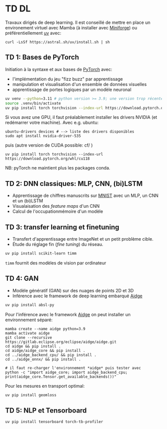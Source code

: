 # TD DL
Travaux dirigés de deep learning. Il est conseillé de mettre en place un environement virtuel avec Mamba (à installer avec [Miniforge](https://github.com/conda-forge/miniforge/releases/latest/download/Miniforge3-Linux-x86_64.sh)) ou préférentiellement [uv](https://docs.astral.sh/uv/) avec:

```
curl -LsSf https://astral.sh/uv/install.sh | sh
```

## TD 1: Bases de PyTorch
Initiation à la syntaxe et aux bases de [PyTorch](https://pytorch.org/) avec:
- l'implémentation du jeu "fizz buzz" par apprentissage
- manipulation et visualisation d'un ensemble de données visuelles
- apprentissage de portes logiques par un modèle neuronal

```bash
uv venv --python=3.11 # python version >= 3.9; une version trop récente peut poser problème pour certains projets (pas les TD)
source .venv/bin/activate
uv pip install torch torchvision --index-url https://download.pytorch.org/whl/cpu
```

Si vous avez une GPU, il faut préalablement installer les drivers NVIDIA (et redémarrer votre machine). Avec e.g. ubuntu:
```
ubuntu-drivers devices # --> liste des drivers disponibles
sudo apt install nvidia-driver-535
```
puis (autre version de CUDA possible: cf/ )
```
uv pip install torch torchvision --index-url https://download.pytorch.org/whl/cu118
```

NB: pyTorch ne maintient plus les packages conda.

## TD 2: DNN classiques: MLP, CNN, (bi)LSTM
* Apprentissage de chiffres manuscrits sur [MNIST](http://yann.lecun.com/exdb/mnist/) avec un MLP, un CNN et un (bi)LSTM
* Visualaisation des *feature maps* d'un CNN
* Calcul de l'occupationmémoire d'un modèle

## TD 3: transfer learning et finetuning
* Transfert d'apprentissage entre ImageNet et un petit problème cible. 
* Étude du réglage fin (*fine tuning*) du réseau.

```bash
uv pip install scikit-learn timm
```
`timm` fournit des modèles de vision par ordinateur 

## TD 4: GAN
* Modèle génératif (GAN) sur des nuages de points 2D et 3D
* Inférence avec le framework de deep learning embarqué [Aidge](https://projects.eclipse.org/projects/technology.aidge)
```bash
uv pip install absl-py
```
Pour l'inférence avec le framework [Aidge](https://projects.eclipse.org/projects/technology.aidge) on peut installer un environnement séparé:
```
mamba create --name aidge python=3.9
mamba activate aidge
git clone --recursive https://gitlab.eclipse.org/eclipse/aidge/aidge.git
cd aidge && pip install .
cd aidge/aidge_core && pip install .
cd ../aidge_backend_cpu/ && pip install .
cd ../aidge_onnx/ && pip install .

# il faut re-charger l'environnement *aidge* puis tester avec
python -c "import aidge_core; import aidge_backend_cpu; print(aidge_core.Tensor.get_available_backends())"
```
Pour les mesures en transport optimal:
```bash
uv pip install geomloss
```

## TD 5: NLP et Tensorboard

```bash
uv pip install tensorboard torch-tb-profiler
```
